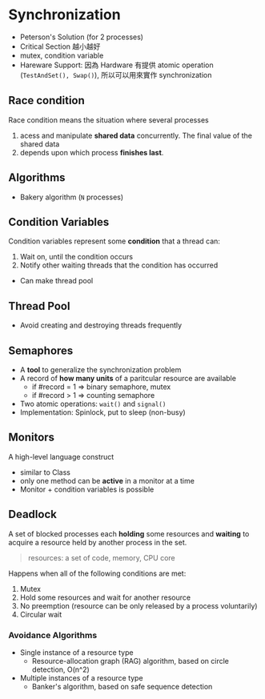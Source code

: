 # Synchronization

- Peterson's Solution (for 2 processes)
- Critical Section 越小越好
- mutex, condition variable
- Hareware Support: 因為 Hardware 有提供 atomic operation (`TestAndSet(), Swap()`), 所以可以用來實作 synchronization

## Race condition

Race condition means the situation where several processes 

1. acess and manipulate **shared data** concurrently. The final value of the shared data 
2. depends upon which process **finishes last**.

## Algorithms

- Bakery algorithm (`N` processes)

## Condition Variables

Condition variables represent some **condition** that a thread can:
  1. Wait on, until the condition occurs
  2. Notify other waiting threads that the condition has occurred

- Can make thread pool

## Thread Pool

- Avoid creating and destroying threads frequently

## Semaphores

- A **tool** to generalize the synchronization problem
- A record of **how many units** of a paritcular resource are available
    - if #record = 1 => binary semaphore, mutex
    - if #record > 1 => counting semaphore
- Two atomic operations: `wait()` and `signal()`
- Implementation: Spinlock, put to sleep (non-busy)

## Monitors

A high-level language construct

- similar to Class
- only one method can be **active** in a monitor at a time
- Monitor + condition variables is possible

## Deadlock

A set of blocked processes each **holding** some resources and **waiting** to acquire a resource held by another process in the set.

> resources: a set of code, memory, CPU core

Happens when all of the following conditions are met:

1. Mutex
2. Hold some resources and wait for another resource 
3. No preemption (resource can be only released by a process voluntarily)
4. Circular wait

### Avoidance Algorithms

- Single instance of a resource type
  - Resource-allocation graph (RAG) algorithm, based on circle detection, O(n^2)
- Multiple instances of a resource type
  - Banker's algorithm, based on safe sequence detection